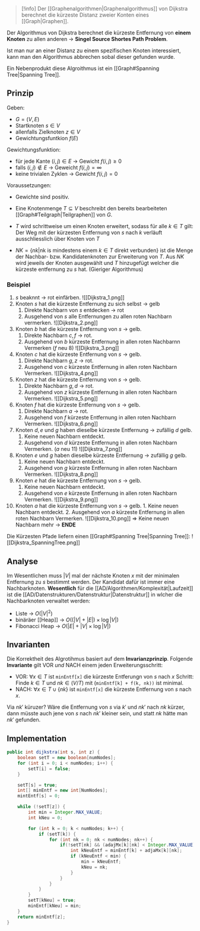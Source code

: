 >[!info]
>Der [[Graphenalgorithmen|Graphenalgorithmus]] von Dijkstra berechnet die kürzeste Distanz zweier Konten eines [[Graph|Graphen]].

Der Algorithmus von Dijkstra berechnet die kürzeste Entfernung von **einem Knoten** zu allen anderen -> **Singel Source Shortes Path Problem**.

Ist man nur an einer Distanz zu einem spezifischen Knoten interessiert, kann man den Algorithmus abbrechen sobal dieser gefunden wurde.

Ein Nebenprodukt diese Algroithmus ist ein [[Graph#Spanning Tree|Spanning Tree]].

## Prinzip
Geben:
- $G = (V,E)$
- Startknoten $s \in V$
- allenfalls Zielknoten $z \in V$
- Gewichtungsfuntkion $f(E)$

Gewichtungsfunktion:
- für jede Kante $(i,j) \in E$ -> Gewicht $f(i,j) \geq 0$
- falls $(i,j) \notin E$ -> Geweicht $f(i,j) = \infty$
- keine trivialen Zyklen -> Gewicht $f(i,j) = 0$

Voraussetzungen:
- Gewichte sind positiv.

- Eine Knotenmenge $T \subseteq V$ beschreibt den bereits bearbeiteten [[Graph#Teilgraph|Teilgraphen]] von $G$.
- $T$ wird schrittweise um einen Knoten erweitert, sodass für alle $k \in T$ gilt: Der Weg mit der kürzesten Entfernung von $s$ nach $k$ verläuft ausschliesslich über Knoten von $T$
- $NK = \{ nk | \text{nk is mindestens einem  }k \in T \text{ direkt verbunden} \}$ ist die Menge der Nachbar- bzw. Kandidatenknoten zur Erweiterung von $T$. Aus $NK$ wird jeweils der Knoten ausgewählt und $T$ hinzugefügt welcher die kürzeste entfernung zu $s$ hat. (Gieriger Algorithmus)

### Beispiel
1. $s$ beaknnt -> rot einfärben.
![[Dijkstra_1.png]]
2. Knoten $s$ hat die kürzeste Entfernung zu sich selbst -> gelb
	1. Direkte Nachbarn von $s$ entdecken -> rot
	2. Ausgehend von $s$ alle Entfernungen zu allen roten Nachbarn vermerken.
![[Dijkstra_2.png]]
3. Knoten $b$ hat die kürzeste Entfernung von $s$ -> gelb.
	1. Direkte Nachbarn $c,f$ -> rot.
	2. Ausgehend von $b$ kürzeste Entfernung in allen roten Nachbarnn Vermerken ($f$ neu $8$)
![[Dijkstra_3.png]]
4.  Knoten $c$ hat die kürzeste Entfernung von $s$ -> gelb.
	1. Direkte Nachbarn $g,z$ -> rot.
	2. Ausgehend von $c$ kürzeste Entfernung in allen roten Nachbarn Vermerken.
![[Dijkstra_4.png]]
5. Knoten $z$ hat die kürzeste Entfernung von $s$ -> gelb.
	1. Direkte Nachbarn $g,d$ -> rot.
	2. Ausgehend von $z$ kürzeste Entfernung in allen roten Nachbarn Vermerken.
![[Dijkstra_5.png]]
6. Knoten $f$ hat die kürzeste Entfernung von $s$ -> gelb.
	1. Direkte Nachbarn $a$ -> rot.
	2. Ausgehend von $f$ kürzeste Entfernung in allen roten Nachbarn Vermerken.
![[Dijkstra_6.png]]
7. Knoten $d,e$ und $g$ haben dieselbe kürzeste Entfernung -> zufällig $d$ gelb.
	1. Keine neuen Nachbarn entdeckt.
	2. Ausgehend von $d$ kürzeste Entfernung in allen roten Nachbarn Vermerken. ($a$ neu $11$)
![[Dijkstra_7.png]]
8. Knoten $e$ und $g$ haben dieselbe kürzeste Entfernung -> zufällig $g$ gelb.
	1. Keine neuen Nachbarn entdeckt.
	2. Ausgehend von $g$ kürzeste Entfernung in allen roten Nachbarn Vermerken.
![[Dijkstra_8.png]]
9. Knoten $e$ hat die kürzeste Entfernung von $s$ -> gelb.
	1. Keine neuen Nachbarn entdeckt.
	2. Ausgehend von $e$ kürzeste Entfernung in allen roten Nachbarn Vermerken.
![[Dijkstra_9.png]]
10.  Knoten $a$ hat die kürzeste Entfernung von $s$ -> gelb.
	1. Keine neuen Nachbarn entdeckt.
	2. Ausgehend von $a$ kürzeste Entfernung in allen roten Nachbarn Vermerken.
![[Dijkstra_10.png]]
=> Keine neuen Nachbarn mehr -> **ENDE**

Die Kürzesten Pfade liefern einen [[Graph#Spanning Tree|Spanning Tree]]:
![[Dijkstra_SpanningTree.png]]

## Analyse
Im Wesentlichen muss $|V|$ mal der nächste Knoten $x$ mit der minimalen Entfernung zu $s$ bestimmt werden.
Der Kandidat dafür ist immer eine Nachbarknoten. **Wesentlich** für die [[AD/Algorithmen/Komplexität|Laufzeit]] ist die [[AD/Datenstrukturen/Datenstruktur|Datenstruktur]] in wlcher die Nachbarknoten verwaltet werden:
- Liste -> $O(|V|^{2})$
- binäräer [[Heap]] -> $O((|V|+|E|) \times \log|V|)$
- Fibonacci Heap -> $O(|E|+|V| \times \log|V|)$

## Invarianten
Die Korrektheit des Algrotihmus basiert auf dem **Invarianzprinzip**. Folgende **Invariante** gilt VOR _und_ NACH einem jeden Erweiterungsschritt:
- VOR: $\forall x\in T$ ist `minEntf[x]` die kürzeste Entferungn von $s$ nach $x$
Schritt: Finde $k \in T$ und $nk \in (V/T)$ mit (`minEntf[k] + f(k, nk))` ist minimal.
- NACH: $\forall x \in T \cup \{ nk \}$ ist `minEntf[x]` die kürzeste Entfernung von $s$ nach $x$.

Via $nk'$ küruzer? Wäre die Entfernung von $s$ via $k'$ und $nk'$ nach $nk$ kürzer, dann müsste auch jene von $s$ nach $nk'$ kleiner sein, und statt $nk$ hätte man $nk'$ gefunden.


## Implementation
```java
public int dijkstra(int s, int z) {
	boolean setT = new boolean[numNodes];
	for (int i = 0; i < numNodes; i++) {
		setT[i] = false;
	}

	setT[s] = true;
	int[] minEntf = new int[NumNodes];
	mintEntf[s] = 0;

	while (!setT[z]) {
		int min = Integer.MAX_VALUE;
		int kNeu = 0;

		for (int k = 0; k < numNodes; k++) {
			if (setT[k]) {
				for (int nk = 0; nk < numNodes; nk++) {
					if(!setT[nk] && (adajMx[k][nk] < Integer.MAX_VALUE)) {
						int kNeuEntf = minEntf[k] + adjaMx[k][nk];
						if (kNeuEntf < min) {
							min = kNeuEntf;
							kNeu = nk;
						}
					}
				}
			}
		}
		setT[kNeu] = true;
		minEntf[kNeu] = min;
	}
	return minEntf[z];
}
```
